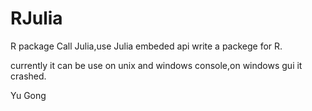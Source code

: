 RJulia
======

R package Call Julia,use Julia embeded api write a packege for R.

currently it can be use on unix and windows console,on windows gui it crashed.


Yu Gong

